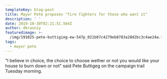 ```yaml
---
templateKey: blog-post
title: Mayor Pete proposes "fire fighters for those who want it"
description: ' '
date: 2019-10-30T02:21:51.564Z
author: dkrasniy
featuredimage: >-
  /img/191025-pete-buttigieg-ew-547p_021b87c4279eb8783a28d2bc3c4ae24a.fit-2000w.jpg
tags:
  - mayor pete
---
```

"I believe in choice, the choice to choose wether or not you would like your house to burn down or not" said Pete Buttigeg on the campaign trail Tuesday morning.

